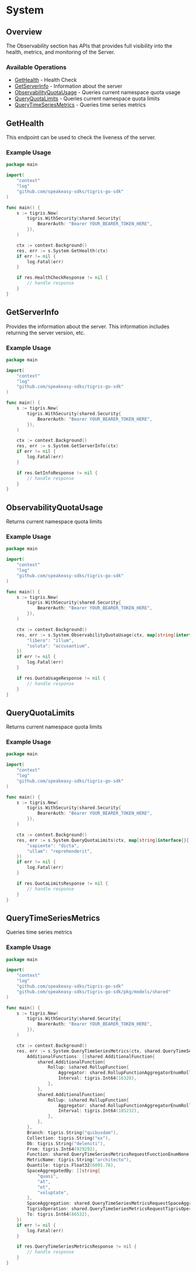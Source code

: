 # System

## Overview

The Observability section has APIs that provides full visibility into the health, metrics, and monitoring of the Server.

### Available Operations

* [GetHealth](#gethealth) - Health Check
* [GetServerInfo](#getserverinfo) - Information about the server
* [ObservabilityQuotaUsage](#observabilityquotausage) - Queries current namespace quota usage
* [QueryQuotaLimits](#queryquotalimits) - Queries current namespace quota limits
* [QueryTimeSeriesMetrics](#querytimeseriesmetrics) - Queries time series metrics

## GetHealth

This endpoint can be used to check the liveness of the server.

### Example Usage

```go
package main

import(
	"context"
	"log"
	"github.com/speakeasy-sdks/tigris-go-sdk"
)

func main() {
    s := tigris.New(
        tigris.WithSecurity(shared.Security{
            BearerAuth: "Bearer YOUR_BEARER_TOKEN_HERE",
        }),
    )

    ctx := context.Background()
    res, err := s.System.GetHealth(ctx)
    if err != nil {
        log.Fatal(err)
    }

    if res.HealthCheckResponse != nil {
        // handle response
    }
}
```

## GetServerInfo

Provides the information about the server. This information includes returning the server version, etc.

### Example Usage

```go
package main

import(
	"context"
	"log"
	"github.com/speakeasy-sdks/tigris-go-sdk"
)

func main() {
    s := tigris.New(
        tigris.WithSecurity(shared.Security{
            BearerAuth: "Bearer YOUR_BEARER_TOKEN_HERE",
        }),
    )

    ctx := context.Background()
    res, err := s.System.GetServerInfo(ctx)
    if err != nil {
        log.Fatal(err)
    }

    if res.GetInfoResponse != nil {
        // handle response
    }
}
```

## ObservabilityQuotaUsage

Returns current namespace quota limits

### Example Usage

```go
package main

import(
	"context"
	"log"
	"github.com/speakeasy-sdks/tigris-go-sdk"
)

func main() {
    s := tigris.New(
        tigris.WithSecurity(shared.Security{
            BearerAuth: "Bearer YOUR_BEARER_TOKEN_HERE",
        }),
    )

    ctx := context.Background()
    res, err := s.System.ObservabilityQuotaUsage(ctx, map[string]interface{}{
        "libero": "illum",
        "soluta": "accusantium",
    })
    if err != nil {
        log.Fatal(err)
    }

    if res.QuotaUsageResponse != nil {
        // handle response
    }
}
```

## QueryQuotaLimits

Returns current namespace quota limits

### Example Usage

```go
package main

import(
	"context"
	"log"
	"github.com/speakeasy-sdks/tigris-go-sdk"
)

func main() {
    s := tigris.New(
        tigris.WithSecurity(shared.Security{
            BearerAuth: "Bearer YOUR_BEARER_TOKEN_HERE",
        }),
    )

    ctx := context.Background()
    res, err := s.System.QueryQuotaLimits(ctx, map[string]interface{}{
        "sapiente": "dicta",
        "ullam": "reprehenderit",
    })
    if err != nil {
        log.Fatal(err)
    }

    if res.QuotaLimitsResponse != nil {
        // handle response
    }
}
```

## QueryTimeSeriesMetrics

Queries time series metrics

### Example Usage

```go
package main

import(
	"context"
	"log"
	"github.com/speakeasy-sdks/tigris-go-sdk"
	"github.com/speakeasy-sdks/tigris-go-sdk/pkg/models/shared"
)

func main() {
    s := tigris.New(
        tigris.WithSecurity(shared.Security{
            BearerAuth: "Bearer YOUR_BEARER_TOKEN_HERE",
        }),
    )

    ctx := context.Background()
    res, err := s.System.QueryTimeSeriesMetrics(ctx, shared.QueryTimeSeriesMetricsRequest{
        AdditionalFunctions: []shared.AdditionalFunction{
            shared.AdditionalFunction{
                Rollup: &shared.RollupFunction{
                    Aggregator: shared.RollupFunctionAggregatorEnumRollupAggregatorCount.ToPointer(),
                    Interval: tigris.Int64(16328),
                },
            },
            shared.AdditionalFunction{
                Rollup: &shared.RollupFunction{
                    Aggregator: shared.RollupFunctionAggregatorEnumRollupAggregatorMin.ToPointer(),
                    Interval: tigris.Int64(185232),
                },
            },
        },
        Branch: tigris.String("quibusdam"),
        Collection: tigris.String("ex"),
        Db: tigris.String("deleniti"),
        From: tigris.Int64(929292),
        Function: shared.QueryTimeSeriesMetricsRequestFunctionEnumNone.ToPointer(),
        MetricName: tigris.String("architecto"),
        Quantile: tigris.Float32(6091.78),
        SpaceAggregatedBy: []string{
            "quasi",
            "at",
            "et",
            "voluptate",
        },
        SpaceAggregation: shared.QueryTimeSeriesMetricsRequestSpaceAggregationEnumAvg.ToPointer(),
        TigrisOperation: shared.QueryTimeSeriesMetricsRequestTigrisOperationEnumRead.ToPointer(),
        To: tigris.Int64(86532),
    })
    if err != nil {
        log.Fatal(err)
    }

    if res.QueryTimeSeriesMetricsResponse != nil {
        // handle response
    }
}
```

